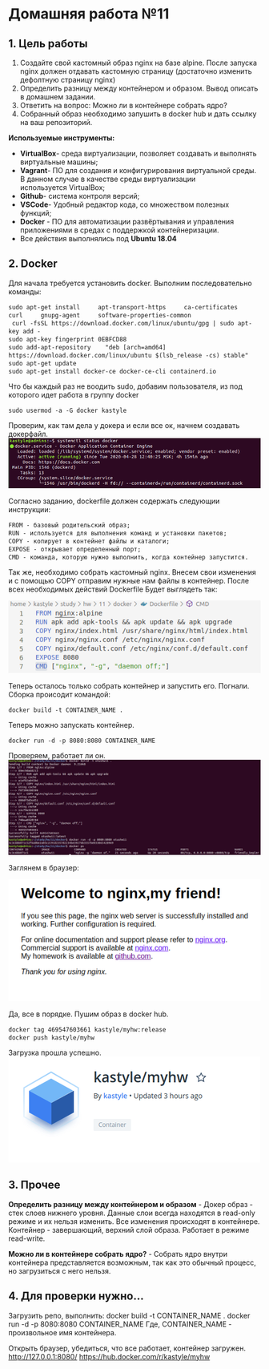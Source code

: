 # **Домашняя работа №11**

## **1. Цель работы**

1. Создайте свой кастомный образ nginx на базе alpine. После запуска nginx должен
отдавать кастомную страницу (достаточно изменить дефолтную страницу nginx)
2. Определить разницу между контейнером и образом. Вывод описать в домашнем задании.
3. Ответить на вопрос: Можно ли в контейнере собрать ядро?
4. Собранный образ необходимо запушить в docker hub и дать ссылку на ваш
репозиторий.

**Используемые инструменты:**

- **VirtualBox**- среда виртуализации, позволяет создавать и выполнять виртуальные машины;
- **Vagrant**- ПО для создания и конфигурирования виртуальной среды. В данном случае в качестве среды виртуализации используется VirtualBox;
- **Github**- система контроля версий;
- **VSCode**- Удобный редактор кода, со множеством полезных функций;
- **Docker** - ПО для автоматизации развёртывания и управления приложениями в средах с поддержкой контейнеризации.
- Все действия выполнялись под **Ubuntu 18.04**

## **2. Docker**

Для начала требуется установить docker. Выполним последовательно команды:
```
sudo apt-get install     apt-transport-https     ca-certificates     curl     gnupg-agent     software-properties-common
 curl -fsSL https://download.docker.com/linux/ubuntu/gpg | sudo apt-key add -
sudo apt-key fingerprint 0EBFCD88
sudo add-apt-repository    "deb [arch=amd64] https://download.docker.com/linux/ubuntu $(lsb_release -cs) stable"
sudo apt-get update
sudo apt-get install docker-ce docker-ce-cli containerd.io
```
Что бы каждый раз не воодить sudo, добавим пользователя, из под которого идет работа в группу docker
```
sudo usermod -a -G docker kastyle
```
Проверим, как там дела у докера и если все ок, начнем создавать докерфайл.
![](https://github.com/kastyle/otus/raw/master/HW11/screenshots/s1.png)


Согласно заданию, dockerfile должен содержать следующии инструкции: 
```
FROM - базовый родительский образ;
RUN - используется для выполнения команд и установки пакетов;
COPY - копирует в контейнет файлы и каталоги;
EXPOSE - открывает определенный порт;
CMD - команда, которую нужно выполнить, когда контейнер запустится.
```
Так же, необходимо собрать кастомный nginx. Внесем свои изменения и с помощью COPY отправим нужные нам файлы в контейнер. После всех необходимых действий Dockerfile Будет выглядеть так:

![](https://github.com/kastyle/otus/raw/master/HW11/screenshots/s2.png)

Теперь осталось только собрать контейнер и запустить его. Погнали.
Сборка происодит командой:
```
docker build -t CONTAINER_NAME .
```
Теперь можно запускать контейнер.
```
docker run -d -p 8080:8080 CONTAINER_NAME
```
Проверяем, работает ли он. 
![](https://github.com/kastyle/otus/raw/master/HW11/screenshots/s3.png)

Заглянем в браузер:

![](https://github.com/kastyle/otus/raw/master/HW11/screenshots/s5.png)

Да, все в порядке. Пушим образ в docker hub.
```
docker tag 469547603661 kastyle/myhw:release
docker push kastyle/myhw
```
Загрузка прошла успешно.
![](https://github.com/kastyle/otus/raw/master/HW11/screenshots/s4.png)

## **3. Прочее**


**Определить разницу между контейнером и образом** - Докер образ - стек слоев нижнего уровня. Данные слои всегда находятся в read-only режиме и их нельзя изменить. Все изменения происходят в контейнере. Контейнер - завершающий, верхний слой образа. Работает в режиме read-write. 

**Можно ли в контейнере собрать ядро?** - Собрать ядро внутри контейнера представляется возможным, так как это обычный процесс, но загрузиться с него нельзя.

## **4. Для проверки нужно...**

Загрузить репо, выполнить:
docker build -t CONTAINER_NAME .
docker run -d -p 8080:8080 CONTAINER_NAME
Где, CONTAINER_NAME - произвольное имя контейнера.

Открыть браузер, убедиться, что все работает, контейнер загружен.
http://127.0.0.1:8080/
https://hub.docker.com/r/kastyle/myhw
